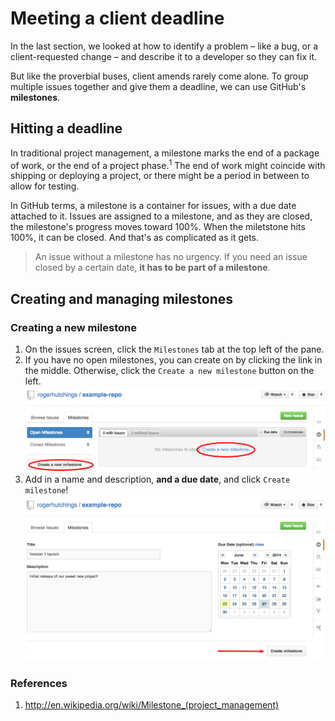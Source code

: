 # Meeting a client deadline

In the last section, we looked at how to identify a problem &ndash; like a bug, or a client-requested change &ndash; and describe it to a developer so they can fix it.

But like the proverbial buses, client amends rarely come alone. To group multiple issues together and give them a deadline, we can use GitHub's __milestones__.

## Hitting a deadline

In traditional project management, a milestone marks the end of a package of work, or the end of a project phase.<sup>1</sup> The end of work might coincide with shipping or deploying a project, or there might be a period in between to allow for testing.

In GitHub terms, a milestone is a container for issues, with a due date attached to it. Issues are assigned to a milestone, and as they are closed, the milestone's progress moves toward 100%. When the miletstone hits 100%, it can be closed. And that's as complicated as it gets.

> An issue without a milestone has no urgency. If you need an issue closed by a certain date, __it has to be part of a milestone__.


## Creating and managing milestones

### Creating a new milestone

1. On the issues screen, click the `Milestones` tab at the top left of the pane.
2. If you have no open milestones, you can create on by clicking the link in the middle. Otherwise, click the `Create a new milestone` button on the left.
    ![](https://raw.githubusercontent.com/rogerhutchings/github-for-account-managers/section-6/images/s6_1.png)
3. Add in a name and description, __and a due date__, and click `Create milestone`!
    ![](https://raw.githubusercontent.com/rogerhutchings/github-for-account-managers/section-6/images/s6_2.png)

### References
1. http://en.wikipedia.org/wiki/Milestone_(project_management)
